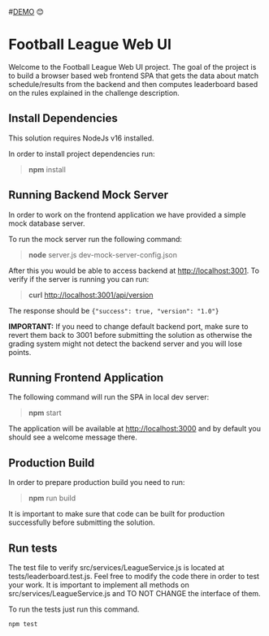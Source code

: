 #[DEMO](poker-vue.vercel.app) 😊

# Football League Web UI

Welcome to the Football League Web UI project. The goal of the project is to build a browser based web frontend SPA that gets the data about match schedule/results from the backend and then computes leaderboard based on the rules explained in the challenge description.

## Install Dependencies

This solution requires NodeJs v16 installed.

In order to install project dependencies run:

> **npm** install

## Running Backend Mock Server

In order to work on the frontend application we have provided a simple mock database server.

To run the mock server run the following command:

> **node** server.js dev-mock-server-config.json

After this you would be able to access backend at <http://localhost:3001>. To verify if the server is running you can run:

> **curl** <http://localhost:3001/api/version>

The response should be `{"success": true, "version": "1.0"}`

**IMPORTANT:** If you need to change default backend port, make sure to revert them back to 3001 before submitting the solution as otherwise the grading system might not detect the backend server and you will lose points.

## Running Frontend Application

The following command will run the SPA in local dev server:

> **npm** start

The application will be available at <http://localhost:3000> and by default you should see a welcome message there.

## Production Build

In order to prepare production build you need to run:

> **npm** run build

It is important to make sure that code can be built for production successfully before submitting the solution.

## Run tests

The test file to verify src/services/LeagueService.js is located at tests/leaderboard.test.js. Feel free to modify the code there in order to test your work.
It is important to implement all methods on src/services/LeagueService.js and TO NOT CHANGE the interface of them.

To run the tests just run this command.

```shell
npm test
```
